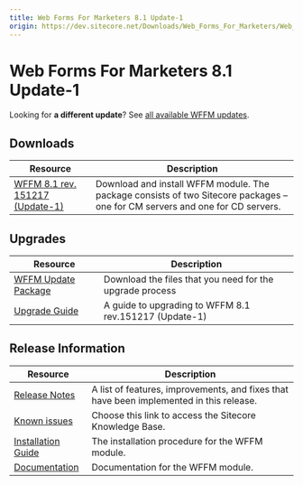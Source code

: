 ```yaml
---
title: Web Forms For Marketers 8.1 Update-1
origin: https://dev.sitecore.net/Downloads/Web_Forms_For_Marketers/Web_Forms_For_Marketers_81/Web_forms_for_marketers_81_Update1.aspx
---
```


# Web Forms For Marketers 8.1 Update-1

  <Alert variant='warning' mb={4}>
    <AlertIcon />
    

Looking for **a different update**? See [all available WFFM updates](/downloads/Web_Forms_For_Marketers).


  </Alert>
  

## Downloads

 | Resource | Description |
 | --- | --- |
 | [WFFM 8.1 rev. 151217 (Update-1)](https://sitecoredev.azureedge.net/~/media/C5E60BC6266944DDB7DAEBA4C8461FA7.ashx?date=20151217T165348) | Download and install WFFM module. The package consists of two Sitecore packages – one for CM servers and one for CD servers. |

## Upgrades

 | Resource | Description |
 | --- | --- |
 | [WFFM Update Package](https://sitecoredev.azureedge.net/~/media/EE745C5629E2488E8966AE94A02A2F8B.ashx?date=20151217T165401) | Download the files that you need for the upgrade process |
 | [Upgrade Guide](https://sitecoredev.azureedge.net/~/media/6E5067E7955947CE9B89E6EB3F81B74A.ashx?date=20170822T121240) | A guide to upgrading to WFFM 8.1 rev.151217 (Update-1) |

## Release Information

 | Resource | Description |
 | --- | --- |
 | [Release Notes](https://dev.sitecore.net:443/downloads/Web%20Forms%20For%20Marketers/Web%20Forms%20For%20Marketers%2081/Web%20forms%20for%20marketers%2081%20Update1/Release%20Notes) | A list of features, improvements, and fixes that have been implemented in this release. |
 | [Known issues](https://kb.sitecore.net/articles/390090) | Choose this link to access the Sitecore Knowledge Base. |
 | [Installation Guide](https://sitecoredev.azureedge.net/~/media/C1C82984836E47C28F10655E61B236A5.ashx?date=20170824T092138) | The installation procedure for the WFFM module. |
 | [Documentation](https://doc.sitecore.com/developers/81/web-forms-for-marketers/en/index-en.html) | Documentation for the WFFM module. |